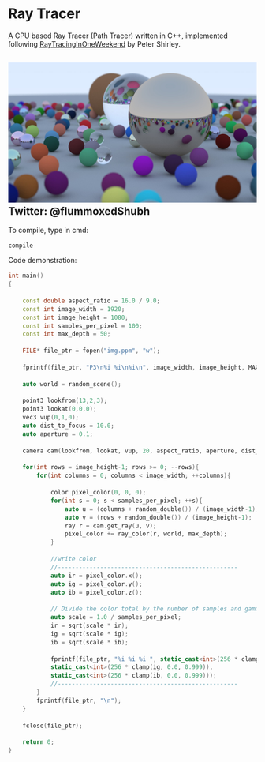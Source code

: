 # Ray Tracer
A CPU based Ray Tracer (Path Tracer) written in C++, implemented following [RayTracingInOneWeekend](https://raytracing.github.io/books/RayTracingInOneWeekend.html) by Peter Shirley.

![alt text](https://github.com/flummoxedShubh/PathTracer/blob/master/raytracer.png)
**Twitter: @flummoxedShubh**
-------------
To compile, type in cmd:
```
compile
```
Code demonstration:
```cpp
int main()
{
    
    const double aspect_ratio = 16.0 / 9.0;
    const int image_width = 1920;
    const int image_height = 1080;
    const int samples_per_pixel = 100;
    const int max_depth = 50;

    FILE* file_ptr = fopen("img.ppm", "w");

    fprintf(file_ptr, "P3\n%i %i\n%i\n", image_width, image_height, MAX_VAL);

    auto world = random_scene();

    point3 lookfrom(13,2,3);
    point3 lookat(0,0,0);
    vec3 vup(0,1,0);
    auto dist_to_focus = 10.0;
    auto aperture = 0.1;

    camera cam(lookfrom, lookat, vup, 20, aspect_ratio, aperture, dist_to_focus);

    for(int rows = image_height-1; rows >= 0; --rows){
        for(int columns = 0; columns < image_width; ++columns){
        
            color pixel_color(0, 0, 0);
            for(int s = 0; s < samples_per_pixel; ++s){
                auto u = (columns + random_double()) / (image_width-1);
                auto v = (rows + random_double()) / (image_height-1);
                ray r = cam.get_ray(u, v);
                pixel_color += ray_color(r, world, max_depth);
            }

            //write color
            //---------------------------------------------------
            auto ir = pixel_color.x();
            auto ig = pixel_color.y();
            auto ib = pixel_color.z();
            
            // Divide the color total by the number of samples and gamma-correct for gamma=2.0.
            auto scale = 1.0 / samples_per_pixel;
            ir = sqrt(scale * ir);
            ig = sqrt(scale * ig);
            ib = sqrt(scale * ib);

            fprintf(file_ptr, "%i %i %i ", static_cast<int>(256 * clamp(ir, 0.0, 0.999)), 
            static_cast<int>(256 * clamp(ig, 0.0, 0.999)), 
            static_cast<int>(256 * clamp(ib, 0.0, 0.999)));
            //---------------------------------------------------
        }
        fprintf(file_ptr, "\n");
    }

    fclose(file_ptr);

    return 0;
}
```
